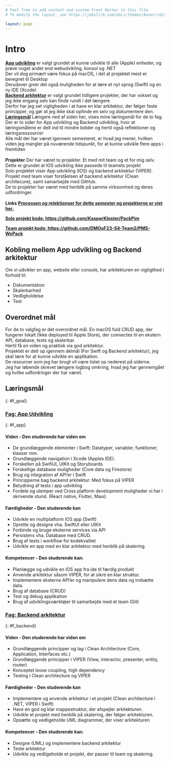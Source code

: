 ```yaml
---
# Feel free to add content and custom Front Matter to this file.
# To modify the layout, see https://jekyllrb.com/docs/themes/#overriding-theme-defaults

layout: page
---
```


# Intro
<b><a href="#f_app">App udvikling</a></b> er valgt grundet at kunne udvikle til alle (Apple) enheder, og prøve noget andet end webudvikling, konsol og .NET <br>
Der vil dog primært være fokus på macOS, i det at projektet mest er beregnet til Desktop<br>
Derudover giver det også muligheden for at lære et nyt sprog (Swift) og en ny IDE (Xcode)<br>
<b><a href="#f_back">Backend arkitektur</a></b> er valgt grundet tidligere projekter, der har vokset og jeg ikke engang selv kan finde rundt i det længere<br>
Derfor har jeg set vigtigheden i at have en klar arkitektur, der følger faste principper, og gør at jeg ikke skal opfinde en selv og dokumentere den.<br>
<b><a href="#f_goal">Læringsmål</a></b> Længere ned af siden her, vises mine læringsmål for de to fag.<br>
Der er to sider for App udvikling og Backend udvikling, hvor at læringsmålene er delt ind til mindre bidder og hertil også reflektioner og læringsressourcer<br>
Alle mål der har været igennem semesteret, er hvad jeg mener, hvilken viden jeg mangler på nuværende tidspunkt, for at kunne udvikle flere apps i fremtiden
<br><br>
<b>Projekter</b> Der har været to projekter. Et med mit team og et for mig selv. Dette er grundet at IOS udvikling ikke passede til teamets projekt<br>
Solo projektet viser App udvikling (IOS) og backend arkitektur (VIPER).<br>
Projekt med team viser forståelsen af backend arkitektur (Clean architecure), samt samarbejde med GitHub.<br>
De to projekter har været med henblik på samme virksomhed og deres udfordringer.
<br><br>
<b>Links</b>
<b><a href="{{ site.baseurl }}/proces">Processen og relektionser for dette semester og projekterne er vist her.</a></b><br>

<b><a href="https://github.com/KasperKloster/PackPim" target="_blank">Solo projekt kode: https://github.com/KasperKloster/PackPim</a></b>

<b><a href="https://github.com/DMOoF23-S4-Team2/PMS-WePack" target="_blank">Team projekt kode: https://github.com/DMOoF23-S4-Team2/PMS-WePack</a></b>

## Kobling mellem App udvikling og Backend arkitektur
Om vi udvikler en app, website eller console, har arkitekturen en vigtigthed i forhold til:
<ul>
    <li>Dokumentation</li>
    <li>Skalerbarhed</li>
    <li>Vedligholdelse</li>
    <li>Test</li>
</ul>

## Overordnet mål
For de to valgfag er det overordnet mål.
En macOS fuld CRUD app, der fungerer lokalt (Ikke deployed til Apple Store), der connectes til en ekstern API, database, tests og skalerbar.<br/>
Hertil få en viden og praktisk via god arkitektur.
<br/>
Projektet er delt op igennem delmål (For Swift og Backend arkitektur), jeg skal lære for at kunne udvikle en applikation.<br/>
De resourcer som jeg har brugt vil være listet op nederest på siderne.<br/>
Jeg har løbende skrevet længere logbog omkring, hvad jeg har gennemgået og hvilke udfordringer der har været.

## Læringsmål
{: #f_goal}

### <a href="{{ site.baseurl }}/app_udvikling">Fag: App Udvikling</a>
{: #f_app}
#### Viden - Den studerende har viden om
<ul>
    <li>De grundlæggende elementer i Swift: Datatyper, variabler, funktioner, klasser mm.</li>
    <li>Grundlæggende navigation i Xcode (Apples IDE).</li>
    <li>Forskellen på SwifiUI, UIKit og Storyboards</li>
    <li>Forskellige database muligheder (Core data og Firestore)</li>
    <li>Brug og integration af API’er i Swift</li>
    <li>Principperne bag backend arkitektur: Med fokus på VIPER</li>
    <li>Betydning af tests i app udvikling</li>
    <li>Fordele og ulemper ved Cross platform development muligheder vi har i skrivende stund. (React native, Flutter, Maui)</li>
</ul>

#### Færdigheder - Den studerende kan
<ul>
    <li>Udvikle en multiplatform IOS app (Swift)</li>
    <li>Oprette og designe vha. SwiftUI eller UIKit</li>
    <li>Forbinde og bruge eksterne services via API</li>
    <li>Persistens vha. Database med CRUD.</li>
    <li>Brug af tests i workflow for kodekvalitet</li>
    <li>Udvikle en app med en klar arkitektur med henblik på skalering.</li>
</ul>

#### Kompetencer - Den studerende kan:
<ul>
    <li>Planlægge og udvikle en IOS app fra ide til færdig produkt</li>
    <li>Anvende arkitektur såsom VIPER, for at sikre en klar struktur.</li>
    <li>Implementere eksterne API’er og manipulere dens data og indsætte data.</li>
    <li>Brug af database (CRUD)</li>
    <li>Test og debug applikation</li>
    <li>Brug af udviklingsværktøjer til samarbejde med et team (Git)</li>
</ul>

### <a href="{{ site.baseurl }}/backend_arkitektur">Fag: Backend arkitektur</a>
{: #f_backend}

#### Viden - Den studerende har viden om
<ul>
    <li>Grundlæggende principper og lag i Clean Architecture (Core, Application, Interfaces etc.)</li>
    <li>Grundlæggende principper i VIPER (View, interactor, presenter, entity, router)</li>
    <li>Konceptet loose coupling, high dependency</li>
    <li>Testing i Clean architecture og VIPER</li>
</ul>

#### Færdigheder - Den studerende kan
<ul>
    <li>Implementere og anvende arkitektur i et projekt (Clean architecture i .NET, VIPER i Swift)</li>
    <li>Have en god og klar mappestruktur, der afspejler arkitekturen.</li>
    <li>Udvikle et projekt med henblik på skalering, der følger arkitekturen.</li>
    <li>Opsætte og vedligeholde UML diagrammer,  der viser arkitekturen</li>
</ul>

#### Kompetencer - Den studerende kan:
<ul>
    <li>Designe (UML) og implementere backend arkitektur</li>
    <li>Teste arkitektur</li>
    <li>Udvikle og vedligeholde et projekt, der passer til team og skalering.</li>
</ul>